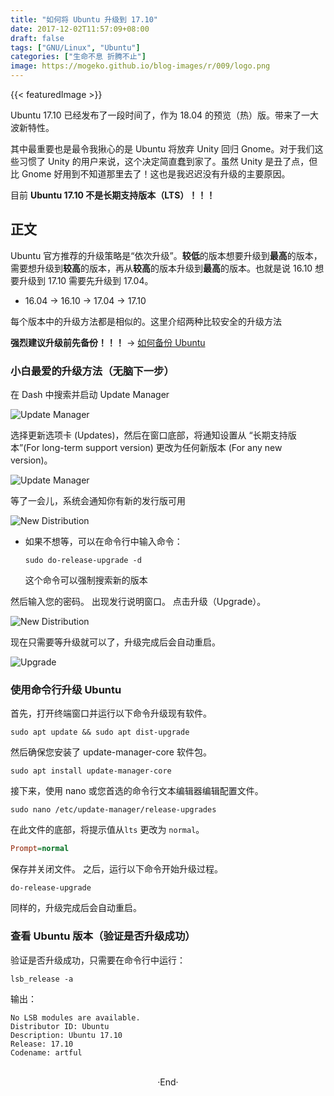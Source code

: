 ```yaml
---
title: "如何将 Ubuntu 升级到 17.10"
date: 2017-12-02T11:57:09+08:00
draft: false
tags: ["GNU/Linux", "Ubuntu"]
categories: ["生命不息 折腾不止"]
image: https://mogeko.github.io/blog-images/r/009/logo.png
---
```


{{< featuredImage >}}

Ubuntu 17.10 已经发布了一段时间了，作为 18.04 的预览（热）版。带来了一大波新特性。

其中最重要也是最令我揪心的是 Ubuntu 将放弃 Unity 回归 Gnome。对于我们这些习惯了 Unity 的用户来说，这个决定简直蠢到家了。虽然 Unity 是丑了点，但比 Gnome 好用到不知道那里去了！这也是我迟迟没有升级的主要原因。

目前 **Ubuntu 17.10 不是长期支持版本（LTS）！！！**

<!-- more -->

## 正文

Ubuntu 官方推荐的升级策略是“依次升级”。**较低**的版本想要升级到**最高**的版本，需要想升级到**较高**的版本，再从**较高**的版本升级到**最高**的版本。也就是说 16.10 想要升级到 17.10 需要先升级到 17.04。

- 16.04 -> 16.10 -> 17.04 -> 17.10

每个版本中的升级方法都是相似的。这里介绍两种比较安全的升级方法

**强烈建议升级前先备份！！！** -> [如何备份 Ubuntu](http://www.jianshu.com/p/b73e8011b828)

### 小白最爱的升级方法（无脑下一步）

在 Dash 中搜索并启动 Update Manager

![Update Manager](https://mogeko.github.io/blog-images/r/009/Upgrade_1.png)

选择更新选项卡 (Updates)，然后在窗口底部，将通知设置从 “长期支持版本”(For long-term support version) 更改为任何新版本 (For any new version)。

![Update Manager](https://mogeko.github.io/blog-images/r/009/Upgrade_2.png)

等了一会儿，系统会通知你有新的发行版可用

![New Distribution](https://mogeko.github.io/blog-images/r/009/Upgrade_3.png)

- 如果不想等，可以在命令行中输入命令：

  ```shell
  sudo do-release-upgrade -d
  ```

  这个命令可以强制搜索新的版本

然后输入您的密码。 出现发行说明窗口。 点击升级（Upgrade）。

![New Distribution](https://mogeko.github.io/blog-images/r/009/Upgrade_4.png)

现在只需要等升级就可以了，升级完成后会自动重启。

![Upgrade](https://mogeko.github.io/blog-images/r/009/Upgrade_5.png)

### 使用命令行升级 Ubuntu

首先，打开终端窗口并运行以下命令升级现有软件。

```shell
sudo apt update && sudo apt dist-upgrade
```

然后确保您安装了 update-manager-core 软件包。

```shell
sudo apt install update-manager-core
```

接下来，使用 nano 或您首选的命令行文本编辑器编辑配置文件。

```shell
sudo nano /etc/update-manager/release-upgrades
```

在此文件的底部，将提示值从`lts` 更改为 `normal`。

```ini
Prompt=normal
```

保存并关闭文件。 之后，运行以下命令开始升级过程。

```shell
do-release-upgrade
```

同样的，升级完成后会自动重启。

### 查看 Ubuntu 版本（验证是否升级成功）

验证是否升级成功，只需要在命令行中运行：

```shell
lsb_release -a
```

输出：

```shell
No LSB modules are available.
Distributor ID: Ubuntu
Description: Ubuntu 17.10
Release: 17.10
Codename: artful
```

<br>

<center>  ·End·  </center>
